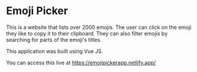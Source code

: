 # Emoji Picker

This is a website that lists over 2000 emojis. The user can click on the emoji they like to copy it to their clipboard. They can also filter emojis by searching for parts of the emoji's titles.

This application was built using Vue JS.

You can access this live at https://emojipickerapp.netlify.app/
